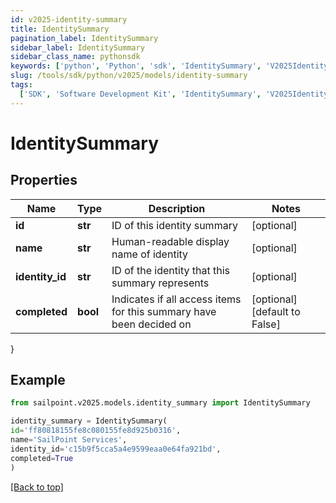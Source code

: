 ```yaml
---
id: v2025-identity-summary
title: IdentitySummary
pagination_label: IdentitySummary
sidebar_label: IdentitySummary
sidebar_class_name: pythonsdk
keywords: ['python', 'Python', 'sdk', 'IdentitySummary', 'V2025IdentitySummary']
slug: /tools/sdk/python/v2025/models/identity-summary
tags:
  ['SDK', 'Software Development Kit', 'IdentitySummary', 'V2025IdentitySummary']
---
```


# IdentitySummary

## Properties

| Name | Type | Description | Notes |
| --- | --- | --- | --- |
| **id** | **str** | ID of this identity summary | [optional] |
| **name** | **str** | Human-readable display name of identity | [optional] |
| **identity_id** | **str** | ID of the identity that this summary represents | [optional] |
| **completed** | **bool** | Indicates if all access items for this summary have been decided on | [optional] [default to False] |

}

## Example

```python
from sailpoint.v2025.models.identity_summary import IdentitySummary

identity_summary = IdentitySummary(
id='ff80818155fe8c080155fe8d925b0316',
name='SailPoint Services',
identity_id='c15b9f5cca5a4e9599eaa0e64fa921bd',
completed=True
)

```

[[Back to top]](#)
